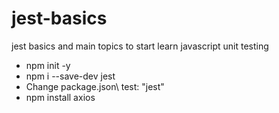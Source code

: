 # jest-basics
jest basics and main topics to start learn javascript unit testing

- npm init -y
- npm i --save-dev jest
- Change package.json\ test: "jest"
- npm install axios
